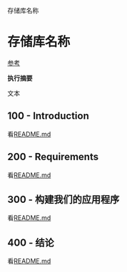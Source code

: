 存储库名称

# 存储库名称

[参考](./REFERENCES.md)

**执行摘要**

文本

## 100 - Introduction

看[README.md](./100/README.md)

## 200 - Requirements

看[README.md](./200/README.md)

## 300 - 构建我们的应用程序

看[README.md](./300/README.md)

## 400 - 结论

看[README.md](./400/README.md)
